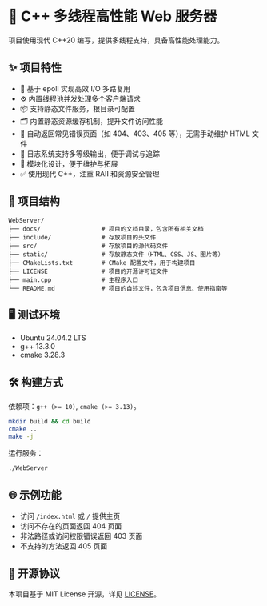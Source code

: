 # 🚀 C++ 多线程高性能 Web 服务器

项目使用现代 C++20 编写，提供多线程支持，具备高性能处理能力。

## ✨ 项目特性

- 🔧 基于 epoll 实现高效 I/O 多路复用
- ⚙️ 内置线程池并发处理多个客户端请求
- 📦 支持静态文件服务，根目录可配置
- 🗂️ 内置静态资源缓存机制，提升文件访问性能
- 🚫 自动返回常见错误页面（如 404、403、405 等），无需手动维护 HTML 文件
- 🧾 日志系统支持多等级输出，便于调试与追踪
- 🧱 模块化设计，便于维护与拓展
- ✅ 使用现代 C++，注重 RAII 和资源安全管理

## 📁 项目结构

```
WebServer/
├── docs/                 # 项目的文档目录，包含所有相关文档
├── include/              # 存放项目的头文件
├── src/                  # 存放项目的源代码文件
├── static/               # 存放静态文件（HTML、CSS、JS、图片等）
├── CMakeLists.txt        # CMake 配置文件，用于构建项目
├── LICENSE               # 项目的开源许可证文件
├── main.cpp              # 主程序入口
└── README.md             # 项目的自述文件，包含项目信息、使用指南等
```

## 🖥️ 测试环境

- Ubuntu 24.04.2 LTS
- g++ 13.3.0
- cmake 3.28.3

## 🛠️ 构建方式

依赖项：`g++ (>= 10)`, `cmake (>= 3.13)`。

```bash
mkdir build && cd build
cmake ..
make -j
```

运行服务：

```bash
./WebServer
```

## 🌐 示例功能

- 访问 `/index.html` 或 `/` 提供主页
- 访问不存在的页面返回 404 页面
- 非法路径或访问权限错误返回 403 页面
- 不支持的方法返回 405 页面

## 📄 开源协议

本项目基于 MIT License 开源，详见 [LICENSE](./LICENSE)。
